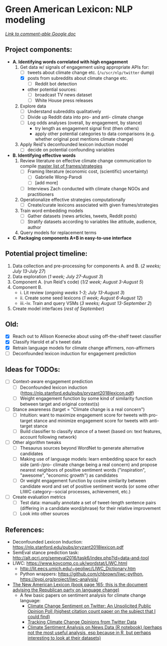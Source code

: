 # Green American Lexicon: NLP modeling

*[Link to comment-able Google doc](https://docs.google.com/document/d/19Jg9QInJdUQ0BOipj5rfdbyip-2kmw9c5c7xOoeC0Rg/edit)*

## Project components:
* **A. Identifying words correlated with high engagement**
	1. Get data w/ signals of engagement using appropriate APIs for:
		- [ ] tweets about climate change etc. (`/u/scr/nlp/twitter` dump)
		- [x] posts from subreddits about climate change etc.
			- [ ] Reddit bot detection
		- other potential sources:
			- [ ] broadcast TV news dataset
			- [ ] White House press releases
	2. Explore data
		- [ ] Understand subreddits qualitatively
		- [ ] Divide up Reddit data into pro- and anti- climate change
		- [ ] Log odds analyses (overall, by engagement, by stance)
			* try length as engagement signal first (then others)
			* apply other potential categories to data comparisons (e.g. whether original post mentions climate change)
	3. Apply Reid's deconfounded lexicon induction model
		- [ ] decide on potential confounding variables
* **B. Identifying effective words**
	1. Review literature on effective climate change communication to compile [master list of frames/strategies](https://docs.google.com/spreadsheets/d/1GEhVp_Yo9GPCnbvWYxIqJJRE556adaUOVjeBqd5Lky0/edit#gid=0)
		- [ ] Framing literature (economic cost, (scientific) uncertainty)
			- [ ] Gabrielle Wong-Parodi
			- [ ] [add more]
		- [ ] Interviews Zach conducted with climate change NGOs and practitioners
	4. Operationalize effective strategies computationally
		- [ ] Create/curate lexicons associated with given frames/strategies 
	5. Train word embedding models
		- [ ] Gather datasets (news articles, tweets, Reddit posts)
		- [ ] Stratify datasets according to variables like attitude, audience, author
	6. Query models for replacement terms
* **C. Packaging components A+B in easy-to-use interface**

## Potential project timeline:
1. Data collection and pre-processing for components A. and B. (*2 weeks; July 13-July 27*)
2. Data exploration (*1 week; July 27-August 3*)
3. Component A. (run Reid's code) (*1/2 week; August 3-August 5*)
4. Component B. 
	* i. Lit review (*ongoing weeks 1-3; July 13-August 3*)
	* ii. Create some seed lexicons (*1 week; August 6-August 12*)
	* iii.-iv. Train and query VSMs (*3 weeks; August 13-September 2*)
5. Create model interfaces (*rest of September*)

## Old:
- [x] Reach out to Allison Koenecke about using off-the-shelf tweet classifier
- [x] Classify Harold et al's tweet data
- [x] Retrain language models for climate change affirmers, non-affirmers
- [ ] Deconfounded lexicon induction for engagement prediction

## Ideas for TODOs:

- [ ] Context-aware engagement prediction
  - [ ] Deconfounded lexicon induction (https://nlp.stanford.edu/pubs/pryzant2018lexicon.pdf)
  - [ ] Weight engagement function by some kind of similarity function between target and original context(s)
- [ ] Stance awareness (target = "Climate change is a real concern")
  - [ ] Intuition: want to maximize engagement score for tweets with pro-target stance and minimize engagement score for tweets with anti-target stance
  - [ ] Build classifier to classify stance of a tweet (based on: text features, account following network)
- [ ] Other algorithm tweaks
  - [ ] Thesaurus sources beyond WordNet to generate alternative candidates
  - [ ] Making use of language models: learn embedding space for each side (anti-/pro- climate change being a real concern) and propose nearest neighbors of positive sentiment words ("inspiration", "awesome", "economic growth") as candidates
  - [ ] Or weight engagement function by cosine similarity between candidate word and set of positive sentiment words (or some other LIWC category--social processes, achievement, etc.) 
- [ ] Create evaluation metrics
  - [ ] Test data: manually annotate a set of tweet-length sentence pairs (differing in a candidate word/phrase) for their relative improvement
  - [ ] Look into other sources

## References:
- Deconfounded Lexicon Induction: https://nlp.stanford.edu/pubs/pryzant2018lexicon.pdf
- SemEval stance prediction task: http://alt.qcri.org/semeval2016/task6/index.php?id=data-and-tool
- LIWC: https://www.kovcomp.co.uk/wordstat/LIWC.html
	- http://lit.eecs.umich.edu/~geoliwc/LIWC_Dictionary.htm
	- Python wrappers: https://github.com/chbrown/liwc-python, https://pypi.org/project/liwc-analysis/
- [The New American Lexicon (book page 165; this is the document advising the Republican party on language change)](https://joshuakahnrussell.files.wordpress.com/2008/10/luntzplaybook2006.pdf)
  - A few basic papers on sentiment analysis for climate change language:
    - [Climate Change Sentiment on Twitter: An Unsolicited Public Opinion Poll (highest citation count paper on the subject that I could find)](https://www.ncbi.nlm.nih.gov/pmc/articles/PMC4546368/)
    - [Tracking Climate Change Opinions from Twitter Data](https://pdfs.semanticscholar.org/0a20/18c2a701d72d0ded2a9f58faf49f34099e81.pdf)
    - [Climate Sentiment Analysis on News Data (R notebook) (perhaps not the most useful analysis, esp because in R, but perhaps interesting to look at their datasets)](https://rstudio-pubs-static.s3.amazonaws.com/324881_09cff2f8816247d5b5750f9983abeb57.html)


